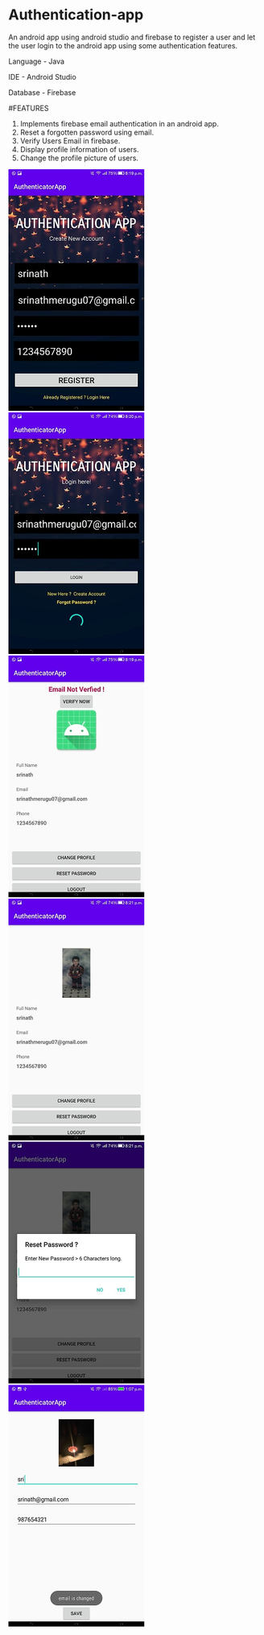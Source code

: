 # Authentication-app
An android app using android studio and firebase to register a user and let the user login to the android app using some authentication features.

Language - Java

IDE - Android Studio

Database - Firebase 

#FEATURES
1. Implements firebase email authentication in an android app.
2. Reset a forgotten password using email. 
3. Verify Users Email in firebase.
4. Display profile information of users. 
5. Change the profile picture of users.

![](ss4.jpg) ![](ss1.jpg) ![](ss5.jpg) ![](ss3.jpg) ![](ss6.jpg) ![](ss2.jpg)
